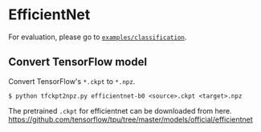 # EfficientNet

For evaluation, please go to [`examples/classification`](https://github.com/chainer/chainercv/tree/master/examples/classification).

## Convert TensorFlow model
Convert TensorFlow's `*.ckpt` to `*.npz`.

```
$ python tfckpt2npz.py efficientnet-b0 <source>.ckpt <target>.npz
```

The pretrained `.ckpt` for efficientnet can be downloaded from here.
https://github.com/tensorflow/tpu/tree/master/models/official/efficientnet
